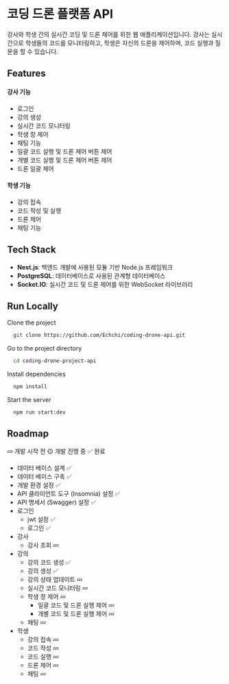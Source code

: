 
# 코딩 드론 플랫폼 API

강사와 학생 간의 실시간 코딩 및 드론 제어를 위한 웹 애플리케이션입니다. 강사는 실시간으로 학생들의 코드를 모니터링하고, 학생은 자신의 드론을 제어하며, 코드 실행과 질문을 할 수 있습니다.


## Features

#### 강사 기능
- 로그인
- 강의 생성
- 실시간 코드 모니터링
- 학생 창 제어
- 채팅 기능
- 일괄 코드 실행 및 드론 제어 버튼 제어
- 개별 코드 실행 및 드론 제어 버튼 제어
- 드론 일괄 제어

#### 학생 기능
- 강의 접속
- 코드 작성 및 실행
- 드론 제어
- 채팅 기능


## Tech Stack

- **Nest.js**: 백엔드 개발에 사용된 모듈 기반 Node.js 프레임워크
- **PostgreSQL**: 데이터베이스로 사용된 관계형 데이터베이스
- **Socket.IO**: 실시간 코드 및 드론 제어를 위한 WebSocket 라이브러리




## Run Locally

Clone the project

```bash
  git clone https://github.com/Echchi/coding-drone-api.git
```

Go to the project directory

```bash
  cd coding-drone-project-api
```

Install dependencies

```bash
  npm install
```

Start the server

```bash
  npm run start:dev
```


## Roadmap
💤 개발 시작 전
🟡 개발 진행 중
✅ 완료

- 데이터 베이스 설계 ✅ 
- 데이터 베이스 구축 ✅
- 개발 환경 설정 ✅ 
- API 클라이언트 도구 (Insomnia) 설정 ✅
- API 명세서 (Swagger) 설정 ✅
- 로그인
  - jwt 설정 ✅
  - 로그인 ✅
- 강사
  - 강사 조회 💤
- 강의
  - 강의 코드 생성 ✅
  - 깅의 생성 ✅
  - 강의 상태 업데이트 💤
  - 실시간 코드 모니터링 💤
  - 학생 창 제어 💤
    - 일괄 코드 및 드론 실헹 제어 💤
    - 개별 코드 및 드론 실행 제어 💤
  - 채팅 💤
- 학생
    - 강의 접속 💤
    - 코드 작성 💤
    - 코드 실행 💤
    - 드론 제어 💤
    - 채팅 💤

